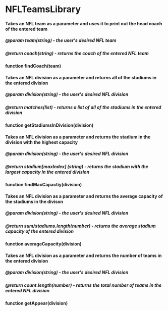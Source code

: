 # NFLTeamsLibrary
#### Takes an NFL team as a parameter and uses it to print out the head coach of the entered team
##### @param team(string) - the user's desired NFL team
##### @return coach(string) - returns the coach of the entered NFL team
**function findCoach(team)**

#### Takes an NFL division as a parameter and returns all of the stadiums in the entered division
##### @param division(string) - the user's desired NFL division
##### @return matches(list) - returns a list of all of the stadiums in the entered division
**function getStadiumsInDivision(division)**

#### Takes an NFL division as a parameter and returns the stadium in the division with the highest capacity
##### @param division(string) - the user's desired NFL division
##### @return stadium[maxIndex] (string) - returns the stadium with the largest capacity in the entered division
**function findMaxCapactiy(division)**

#### Takes an NFL division as a parameter and returns the average capacity of the stadiums in the divison
##### @param division(string) - the user's desired NFL division
##### @return sum/stadiums.length(number) - returns the average stadium capacity of the entered division
**function averageCapacity(division)**

#### Takes an NFL division as a parameter and returns the number of teams in the entered division
##### @param division(string) - the user's desired NFL division
##### @return count.length(number) - returns the total number of teams in the entered NFL division
**function getAppear(division)**
